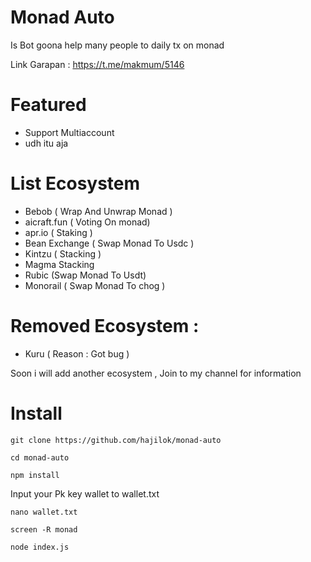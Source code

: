 #  Monad Auto

Is Bot goona help many people to daily tx on monad

Link Garapan : https://t.me/makmum/5146

# Featured 
- Support Multiaccount
- udh itu aja 

# List Ecosystem 
- Bebob ( Wrap And Unwrap Monad )
- aicraft.fun ( Voting On monad)
- apr.io ( Staking )
- Bean Exchange ( Swap Monad To Usdc )
- Kintzu ( Stacking )
- Magma Stacking
- Rubic (Swap Monad To Usdt)
- Monorail ( Swap Monad To chog )

# Removed Ecosystem :
- Kuru ( Reason : Got bug )

Soon i will add another ecosystem , Join to my channel for information

# Install 

```
git clone https://github.com/hajilok/monad-auto
```
```
cd monad-auto
```
```
npm install
```
Input your Pk key wallet to wallet.txt 

```
nano wallet.txt
```

```
screen -R monad
```

```
node index.js
```
